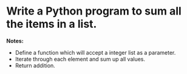 # Write a Python program to sum all the items in a list.

**Notes:**
* Define a function which will accept a integer list as a parameter.
* Iterate through each element and sum up all values.
* Return addition.